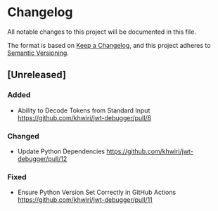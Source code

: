 # Changelog
All notable changes to this project will be documented in this file.

The format is based on [Keep a Changelog](https://keepachangelog.com/en/1.0.0/),
and this project adheres to [Semantic Versioning](https://semver.org/spec/v2.0.0.html).

## [Unreleased]
### Added
- Ability to Decode Tokens from Standard Input https://github.com/khwiri/jwt-debugger/pull/8

### Changed
- Update Python Dependencies https://github.com/khwiri/jwt-debugger/pull/12

### Fixed
- Ensure Python Version Set Correctly in GitHub Actions https://github.com/khwiri/jwt-debugger/pull/11
